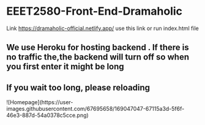 # EEET2580-Front-End-Dramaholic
Link https://dramaholic-official.netlify.app/
use this link or run index.html file
  <h2> We use Heroku for hosting backend . If there is no traffic the,the backend will turn off so when you first enter it might be long</h2>
 <h2>If you wait too long, please reloading</h2>
![Homepage](https://user-images.githubusercontent.com/67695658/169047047-67115a3d-5f6f-46e3-887d-54a0378c5cce.png)

